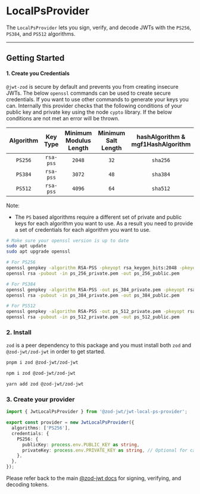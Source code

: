 # LocalPsProvider

The `LocalPsProvider` lets you sign, verify, and decode JWTs with the `PS256`, `PS384`, and `PS512` algorithms.

---

## Getting Started

#### 1. Create you Credentials

`@jwt-zod` is secure by default and prevents you from creating insecure JWTs. The below `openssl` commands can be used to create secure credentials. If you want to use other commands to generate your keys you can. Internally this provider checks that the following conditions of your public key and private key using the node `cypto` library. If the below conditions are not met an error will be thrown.

| Algorithm | Key Type  | Minimum Modulus Length | Minimum Salt Length | hashAlgorithm & mgf1HashAlgorithm |
| :-------: | :-------: | :--------------------: | :-----------------: | :-------------------------------: |
|  `PS256`  | `rsa-pss` |         `2048`         |        `32`         |             `sha256`              |
|  `PS384`  | `rsa-pss` |         `3072`         |        `48`         |             `sha384`              |
|  `PS512`  | `rsa-pss` |         `4096`         |        `64`         |             `sha512`              |

Note:

- The `PS` based algorithms require a different set of private and public keys for each algorithm you want to use. As a result you need to provide a set of credentials for each algorithm you want to use.

```bash
# Make sure your openssl version is up to date
sudo apt update
sudo apt upgrade openssl

# For PS256
openssl genpkey -algorithm RSA-PSS -pkeyopt rsa_keygen_bits:2048 -pkeyopt rsa_pss_keygen_md:sha256 -pkeyopt rsa_pss_keygen_mgf1_md:sha256 -pkeyopt rsa_pss_keygen_saltlen:32 -out ps_256_private.pem
openssl rsa -pubout -in ps_256_private.pem -out ps_256_public.pem

# For PS384
openssl genpkey -algorithm RSA-PSS -out ps_384_private.pem -pkeyopt rsa_keygen_bits:3072 -pkeyopt rsa_pss_keygen_md:sha384 -pkeyopt rsa_pss_keygen_mgf1_md:sha384 -pkeyopt rsa_pss_keygen_saltlen:48
openssl rsa -pubout -in ps_384_private.pem -out ps_384_public.pem

# For PS512
openssl genpkey -algorithm RSA-PSS -out ps_512_private.pem -pkeyopt rsa_keygen_bits:4096 -pkeyopt rsa_pss_keygen_md:sha512 -pkeyopt rsa_pss_keygen_mgf1_md:sha512 -pkeyopt rsa_pss_keygen_saltlen:64
openssl rsa -pubout -in ps_512_private.pem -out ps_512_public.pem
```

### 2. Install

`zod` is a peer dependency to this package and you must install both `zod` and `@zod-jwt/zod-jwt` in order to get started.

```bash
pnpm i zod @zod-jwt/zod-jwt
```

```bash
npm i zod @zod-jwt/zod-jwt
```

```bash
yarn add zod @zod-jwt/zod-jwt
```

### 3. Create your provider

```ts
import { JwtLocalPsProvider } from '@zod-jwt/jwt-local-ps-provider';

export const provider = new JwtLocalPsProvider({
  algorithms: ['PS256'],
  credentials: {
    PS256: {
      publicKey: process.env.PUBLIC_KEY as string,
      privateKey: process.env.PRIVATE_KEY as string, // Optional for calls to verify(); Required for calls to sign();
    },
  },
});
```

Please refer back to the main [@zod-jwt docs](https://github.com/zod-jwt/zod-jwt) for signing, verifying, and decoding tokens.
